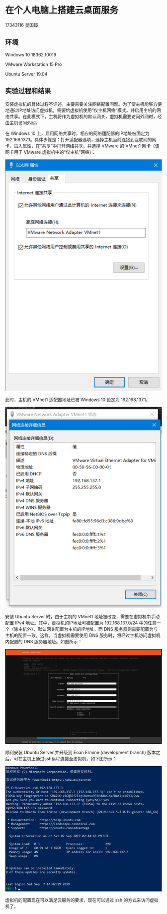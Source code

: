 ﻿# 在个人电脑上搭建云桌面服务

17343116 吴国璋

## 环境

Windows 10 18362.10019

VMware Workstation 15 Pro

Ubuntu Server 19.04

## 实验过程和结果

安装虚拟机的具体过程不详述，主要需要关注网络配置问题。为了使主机能够方便地通过IP地址访问虚拟机，需要给虚拟机使用“仅主机网络”模式。并启用主机的网络共享。在此模式下，主机将作为虚拟机的默认网关，虚拟机需要访问外网时，经由主机访问外网。

在 Windows 10 上，启用网络共享时，相应的网络适配器的IP地址被固定为 192.168.137.1。具体步骤是：打开适配器选项，选择主机当前连接到互联网的网卡，进入属性，在“共享”中打开网络共享，并选择 VMware 的 VMnet1 网卡（该网卡用于 VMware 虚拟机中的“仅主机”网络）：

![](images/image1.png)

此时，主机的 VMnet1 适配器地址已被 Windows 10 设定为 192.168.137.1。

![](images/image2.png)

安装 Ubuntu Server 时，由于主机的 VMnet1 地址被改变，需要在虚拟机中手动配置 IPv4 地址。其中，虚拟机的IP地址可被配置为 192.168.137.0/24 中的任意一个（除主机外），默认网关配置为主机的IP地址，而 DNS 服务器则需要配置为与主机的配置一致。这样，当虚拟机需要使用 DNS 服务时，将经过主机访问虚拟机内配置的 DNS 服务器地址。如图所示：

![](images/image3.png)

顺利安装 Ubuntu Server 并升级到 Eoan Ermine (development branch) 版本之后，可在主机上通过ssh远程连接至虚拟机，如下图所示：

![](images/image4.png)

虚拟机的配置现在可以满足云服务的要求，现在可以通过 ssh 的方式来访问虚拟机了。